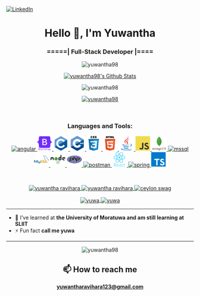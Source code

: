 [![LinkedIn](https://img.shields.io/badge/LinkedIn-Profile-blue?logo=linkedin&style=flat)]([https://www.linkedin.com/in/sharada-marasinha/](https://www.linkedin.com/in/yuwantha-ravihara-74505b258/))

<h1 align="center"> Hello 👋, I'm Yuwantha</h1>
<h3 align="center">=====| Full-Stack Developer |====</h3>

<p align="center">
  <img src="https://github-readme-streak-stats.herokuapp.com/?user=yuwantha98&theme=algolia" alt="yuwantha98" />
</p>
<p align="center">
  <a href="https://github.com/anuraghazra/github-readme-stats">
    <img alt="yuwantha98's Github Stats" src="https://github-readme-stats.vercel.app/api?username=yuwantha98&show_icons=true&count_private=true&theme=algolia" height="192px"/>
  </a>
</p>
<p align="center">
  <img src="https://github-readme-stats.vercel.app/api/top-langs?username=yuwantha98&langs_count=10&show_icons=true&locale=en&layout=compact&theme=algolia" alt="yuwantha98" height="192px"/>
</p>
<p align="center">
  <a href="https://github.com/ryo-ma/github-profile-trophy">
    <img src="https://github-profile-trophy.vercel.app/?username=yuwantha98&layout=compact&theme=algolia" alt="yuwantha98" />
  </a>
</p>

<br>

<h3 align="center">Languages and Tools:</h3>
<p align="center"> 
  <a href="https://angular.io" target="_blank" rel="noreferrer"> 
    <img src="https://angular.io/assets/images/logos/angular/angular.svg" alt="angular" width="40" height="40"/> 
  </a> 
  <a href="https://getbootstrap.com" target="_blank" rel="noreferrer"> 
    <img src="https://raw.githubusercontent.com/devicons/devicon/master/icons/bootstrap/bootstrap-plain-wordmark.svg" alt="bootstrap" width="40" height="40"/> 
  </a> 
  <a href="https://www.cprogramming.com/" target="_blank" rel="noreferrer"> 
    <img src="https://raw.githubusercontent.com/devicons/devicon/master/icons/c/c-original.svg" alt="c" width="40" height="40"/> 
  </a> 
  <a href="https://www.w3schools.com/cpp/" target="_blank" rel="noreferrer"> 
    <img src="https://raw.githubusercontent.com/devicons/devicon/master/icons/cplusplus/cplusplus-original.svg" alt="cplusplus" width="40" height="40"/> 
  </a> 
  <a href="https://www.w3schools.com/css/" target="_blank" rel="noreferrer"> 
    <img src="https://raw.githubusercontent.com/devicons/devicon/master/icons/css3/css3-original-wordmark.svg" alt="css3" width="40" height="40"/> 
  </a> 
  <a href="https://www.w3.org/html/" target="_blank" rel="noreferrer"> 
    <img src="https://raw.githubusercontent.com/devicons/devicon/master/icons/html5/html5-original-wordmark.svg" alt="html5" width="40" height="40"/> 
  </a> 
  <a href="https://www.java.com" target="_blank" rel="noreferrer"> 
    <img src="https://raw.githubusercontent.com/devicons/devicon/master/icons/java/java-original.svg" alt="java" width="40" height="40"/> 
  </a> 
  <a href="https://developer.mozilla.org/en-US/docs/Web/JavaScript" target="_blank" rel="noreferrer"> 
    <img src="https://raw.githubusercontent.com/devicons/devicon/master/icons/javascript/javascript-original.svg" alt="javascript" width="40" height="40"/> 
  </a> 
  <a href="https://www.mongodb.com/" target="_blank" rel="noreferrer"> 
    <img src="https://raw.githubusercontent.com/devicons/devicon/master/icons/mongodb/mongodb-original-wordmark.svg" alt="mongodb" width="40" height="40"/> 
  </a> 
  <a href="https://www.microsoft.com/en-us/sql-server" target="_blank" rel="noreferrer"> 
    <img src="https://www.svgrepo.com/show/303229/microsoft-sql-server-logo.svg" alt="mssql" width="40" height="40"/> 
  </a> 
  <a href="https://www.mysql.com/" target="_blank" rel="noreferrer"> 
    <img src="https://raw.githubusercontent.com/devicons/devicon/master/icons/mysql/mysql-original-wordmark.svg" alt="mysql" width="40" height="40"/> 
  </a> 
  <a href="https://nodejs.org" target="_blank" rel="noreferrer"> 
    <img src="https://raw.githubusercontent.com/devicons/devicon/master/icons/nodejs/nodejs-original-wordmark.svg" alt="nodejs" width="40" height="40"/> 
  </a> 
  <a href="https://www.php.net" target="_blank" rel="noreferrer"> 
    <img src="https://raw.githubusercontent.com/devicons/devicon/master/icons/php/php-original.svg" alt="php" width="40" height="40"/> 
  </a> 
  <a href="https://postman.com" target="_blank" rel="noreferrer"> 
    <img src="https://www.vectorlogo.zone/logos/getpostman/getpostman-icon.svg" alt="postman" width="40" height="40"/> 
  </a> 
  <a href="https://reactjs.org/" target="_blank" rel="noreferrer"> 
    <img src="https://raw.githubusercontent.com/devicons/devicon/master/icons/react/react-original-wordmark.svg" alt="react" width="40" height="40"/> 
  </a> 
  <a href="https://spring.io/" target="_blank" rel="noreferrer"> 
    <img src="https://www.vectorlogo.zone/logos/springio/springio-icon.svg" alt="spring" width="40" height="40"/> 
  </a> 
  <a href="https://www.typescriptlang.org/" target="_blank" rel="noreferrer"> 
    <img src="https://raw.githubusercontent.com/devicons/devicon/master/icons/typescript/typescript-original.svg" alt="typescript" width="40" height="40"/> 
  </a> 
</p>

<br>

<p align="center">
  <a href="https://linkedin.com/in/yuwantha ravihara" target="blank">
    <img align="center" src="https://raw.githubusercontent.com/rahuldkjain/github-profile-readme-generator/master/src/images/icons/Social/linked-in-alt.svg" alt="yuwantha ravihara" height="30" width="40" />
  </a>
  <a href="https://fb.com/yuwantha ravihara" target="blank">
    <img align="center" src="https://raw.githubusercontent.com/rahuldkjain/github-profile-readme-generator/master/src/images/icons/Social/facebook.svg" alt="yuwantha ravihara" height="30" width="40" />
  </a>
  <a href="https://www.youtube.com/c/ceylon swag" target="blank">
    <img align="center" src="https://raw.githubusercontent.com/rahuldkjain/github-profile-readme-generator/master/src/images/icons/Social/youtube.svg" alt="ceylon swag" height="30" width="40" />
  </a>
</p>

<p align="center">
  <a href="">
    <img align="center" src="https://cdn.buymeacoffee.com/buttons/v2/default-yellow.png" height="50" width="210" alt="yuwa" />
  </a>
  <a href="">
    <img align="center" src="https://cdn.ko-fi.com/cdn/kofi3.png?v=3" height="50" width="210" alt="yuwa" />
  </a>
</p>

---
- 🌱 I’ve learned at **the University of Moratuwa and am still learning at SLIIT**
- ⚡ Fun fact **call me yuwa**
---

<p align="center">
  <img src="https://komarev.com/ghpvc/?username=yuwantha98&label=Profile%20views&color=0e75b6&style=flat" alt="yuwantha98" />
</p>

<h2 align="center">📫 How to reach me</h2>
<p align="center"><strong><a href="yuwantharavihara123@gmail.com">yuwantharavihara123@gmail.com</a></strong></p>

